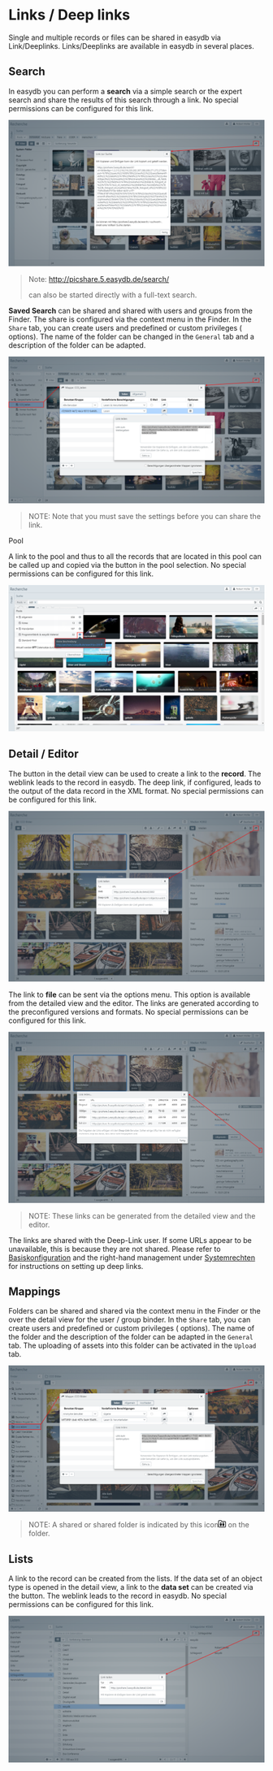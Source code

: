 # Links / Deep links

Single and multiple records or files can be shared in easydb via Link/Deeplinks. Links/Deeplinks are available in easydb in several places.

## Search

In easydb you can perform a **search** via a simple search or the expert search and share the results of this search through a link. No special permissions can be configured for this link.

![Link to search](link_search.png)

> Note: http://picshare.5.easydb.de/search/ <search> can also be started directly with a full-text search.

**Saved Search** can be shared and shared with users and groups from the Finder. The share is configured via the context menu in the Finder. In the <code class="tab">Share</code> tab, you can create users and predefined or custom privileges (<i class =" fa fa-bars "> </i> options). The name of the folder can be changed in the <code class="tab">General</code> tab and a description of the folder can be adapted.

![Link to saved search](link_safed_search.png)

> NOTE: Note that you must save the settings before you can share the link.


Pool

A link to the pool and thus to all the records that are located in this pool can be called up and copied via the <i class = "fa fa-info-circle"> </i> button in the pool selection. No special permissions can be configured for this link.

![Link to the records of a pool](link_pool.png)

## Detail / Editor

The <i class = "fa fa-share"> </i> button in the detail view can be used to create a link to the **record**. The weblink leads to the record in easydb. The deep link, if configured, leads to the output of the data record in the XML format. No special permissions can be configured for this link.

![Link to the record](link_detail_asset.png)

The link to **file** can be sent via the <i class = "fa fa-ellipsis-v"> </i> options menu. This option is available from the detailed view and the editor. The links are generated according to the preconfigured versions and formats. No special permissions can be configured for this link.

![Link from detail view to the file](link_detail_file.png)

> NOTE: These links can be generated from the detailed view and the editor.

The links are shared with the Deep-Link user. If some URLs appear to be unavailable, this is because they are not shared. Please refer to [Basiskonfiguration](../../../administration/base-config/base-config.md) and the right-hand management under [Systemrechten](../../../rightsmanagement/rightsmanagement.md) for instructions on setting up deep links.


## Mappings

Folders can be shared and shared via the context menu in the Finder or the <i class = "fa fa-share"> </i> over the detail view for the user / group binder. In the <code class="tab">Share</code> tab, you can create users and predefined or custom privileges (<i class =" fa fa-bars "> </i> options). The name of the folder and the description of the folder can be adapted in the <code class="tab">General</code> tab. The uploading of assets into this folder can be activated in the <code class="tab">Upload</code> tab.

![Share and share folder](link_collection.png)

> NOTE: A shared or shared folder is indicated by this icon![Shared](collection_shared.png) on ​​the folder.

## Lists

A link to the record can be created from the lists. If the data set of an object type is opened in the detail view, a link to the **data set** can be created via the <i class = "fa fa-share"> </i> button. The weblink leads to the record in easydb. No special permissions can be configured for this link.

![Link to record from list](link_list_keyword.png)